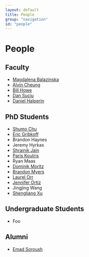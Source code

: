 ```yaml
---
layout: default
title: People
group: "navigation"
id: "people"
---
```


# People

## Faculty

* [Magdalena Balazinska](http://www.cs.washington.edu/homes/magda/)
* [Alvin Cheung](http://homes.cs.washington.edu/~akcheung/)
* [Bill Howe](http://www.cs.washington.edu/homes/billhowe/)
* [Dan Suciu](http://www.cs.washington.edu/homes/suciu/)
* [Daniel Halperin](http://homes.cs.washington.edu/~dhalperi/)

## PhD Students

* [Shumo Chu](http://homes.cs.washington.edu/~chushumo/)
* [Eric Gribkoff](http://homes.cs.washington.edu/~eagribko/)
* Brandon Haynes
* Jeremy Hyrkas
* [Shrainik Jain](http://homes.cs.washington.edu/~shrainik/)
* [Paris Koutris](http://homes.cs.washington.edu/~pkoutris/)
* Ryan Maas
* [Dominik Moritz](http://homes.cs.washington.edu/~domoritz/)
* [Brandon Myers](http://homes.cs.washington.edu/~bdmyers/)
* [Laurel Orr](http://homes.cs.washington.edu/~ljorr1/)
* [Jennifer Ortiz](http://homes.cs.washington.edu/~jortiz16/)
* Jingjing Wang
* [Shengliang Xu](http://homes.cs.washington.edu/~slxu/)

## Undergraduate Students

* Foo

## Alumni

* [Emad Soroush](http://www.cs.washington.edu/homes/soroush/)
